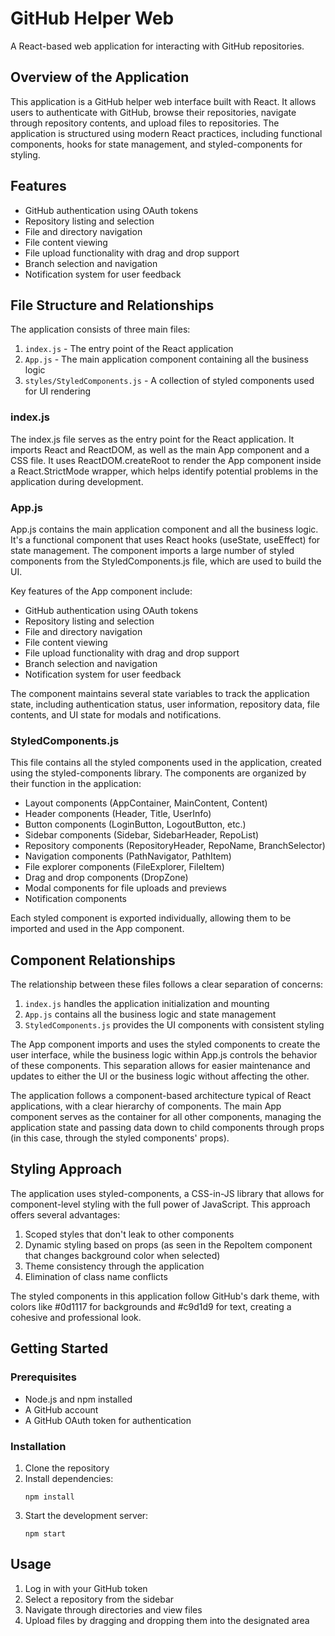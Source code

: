 # GitHub Helper Web

A React-based web application for interacting with GitHub repositories.

## Overview of the Application

This application is a GitHub helper web interface built with React. It allows users to authenticate with GitHub, browse their repositories, navigate through repository contents, and upload files to repositories. The application is structured using modern React practices, including functional components, hooks for state management, and styled-components for styling.

## Features

- GitHub authentication using OAuth tokens
- Repository listing and selection
- File and directory navigation
- File content viewing
- File upload functionality with drag and drop support
- Branch selection and navigation
- Notification system for user feedback

## File Structure and Relationships

The application consists of three main files:

1. `index.js` - The entry point of the React application
2. `App.js` - The main application component containing all the business logic
3. `styles/StyledComponents.js` - A collection of styled components used for UI rendering

### index.js

The index.js file serves as the entry point for the React application. It imports React and ReactDOM, as well as the main App component and a CSS file. It uses ReactDOM.createRoot to render the App component inside a React.StrictMode wrapper, which helps identify potential problems in the application during development.

### App.js

App.js contains the main application component and all the business logic. It's a functional component that uses React hooks (useState, useEffect) for state management. The component imports a large number of styled components from the StyledComponents.js file, which are used to build the UI.

Key features of the App component include:

- GitHub authentication using OAuth tokens
- Repository listing and selection
- File and directory navigation
- File content viewing
- File upload functionality with drag and drop support
- Branch selection and navigation
- Notification system for user feedback

The component maintains several state variables to track the application state, including authentication status, user information, repository data, file contents, and UI state for modals and notifications.

### StyledComponents.js

This file contains all the styled components used in the application, created using the styled-components library. The components are organized by their function in the application:

- Layout components (AppContainer, MainContent, Content)
- Header components (Header, Title, UserInfo)
- Button components (LoginButton, LogoutButton, etc.)
- Sidebar components (Sidebar, SidebarHeader, RepoList)
- Repository components (RepositoryHeader, RepoName, BranchSelector)
- Navigation components (PathNavigator, PathItem)
- File explorer components (FileExplorer, FileItem)
- Drag and drop components (DropZone)
- Modal components for file uploads and previews
- Notification components

Each styled component is exported individually, allowing them to be imported and used in the App component.

## Component Relationships

The relationship between these files follows a clear separation of concerns:

1. `index.js` handles the application initialization and mounting
2. `App.js` contains all the business logic and state management
3. `StyledComponents.js` provides the UI components with consistent styling

The App component imports and uses the styled components to create the user interface, while the business logic within App.js controls the behavior of these components. This separation allows for easier maintenance and updates to either the UI or the business logic without affecting the other.

The application follows a component-based architecture typical of React applications, with a clear hierarchy of components. The main App component serves as the container for all other components, managing the application state and passing data down to child components through props (in this case, through the styled components' props).

## Styling Approach

The application uses styled-components, a CSS-in-JS library that allows for component-level styling with the full power of JavaScript. This approach offers several advantages:

1. Scoped styles that don't leak to other components
2. Dynamic styling based on props (as seen in the RepoItem component that changes background color when selected)
3. Theme consistency through the application
4. Elimination of class name conflicts

The styled components in this application follow GitHub's dark theme, with colors like #0d1117 for backgrounds and #c9d1d9 for text, creating a cohesive and professional look.

## Getting Started

### Prerequisites

- Node.js and npm installed
- A GitHub account
- A GitHub OAuth token for authentication

### Installation

1. Clone the repository
2. Install dependencies:
   ```
   npm install
   ```
3. Start the development server:
   ```
   npm start
   ```

## Usage

1. Log in with your GitHub token
2. Select a repository from the sidebar
3. Navigate through directories and view files
4. Upload files by dragging and dropping them into the designated area


